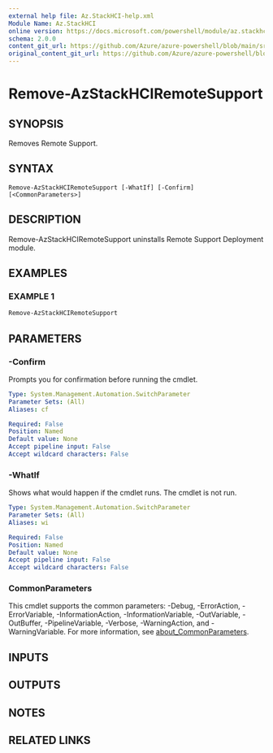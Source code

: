 ```yaml
---
external help file: Az.StackHCI-help.xml
Module Name: Az.StackHCI
online version: https://docs.microsoft.com/powershell/module/az.stackhci/remove-azstackhciremotesupport
schema: 2.0.0
content_git_url: https://github.com/Azure/azure-powershell/blob/main/src/StackHCI/help/Remove-AzStackHCIRemoteSupport.md
original_content_git_url: https://github.com/Azure/azure-powershell/blob/main/src/StackHCI/help/Remove-AzStackHCIRemoteSupport.md
---
```


# Remove-AzStackHCIRemoteSupport

## SYNOPSIS
Removes Remote Support.

## SYNTAX

```
Remove-AzStackHCIRemoteSupport [-WhatIf] [-Confirm] [<CommonParameters>]
```

## DESCRIPTION
Remove-AzStackHCIRemoteSupport uninstalls Remote Support Deployment module.

## EXAMPLES

### EXAMPLE 1
```powershell
Remove-AzStackHCIRemoteSupport
```

## PARAMETERS

### -Confirm
Prompts you for confirmation before running the cmdlet.

```yaml
Type: System.Management.Automation.SwitchParameter
Parameter Sets: (All)
Aliases: cf

Required: False
Position: Named
Default value: None
Accept pipeline input: False
Accept wildcard characters: False
```

### -WhatIf
Shows what would happen if the cmdlet runs. The cmdlet is not run.

```yaml
Type: System.Management.Automation.SwitchParameter
Parameter Sets: (All)
Aliases: wi

Required: False
Position: Named
Default value: None
Accept pipeline input: False
Accept wildcard characters: False
```

### CommonParameters
This cmdlet supports the common parameters: -Debug, -ErrorAction, -ErrorVariable, -InformationAction, -InformationVariable, -OutVariable, -OutBuffer, -PipelineVariable, -Verbose, -WarningAction, and -WarningVariable. For more information, see [about_CommonParameters](http://go.microsoft.com/fwlink/?LinkID=113216).

## INPUTS

## OUTPUTS

## NOTES

## RELATED LINKS
